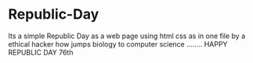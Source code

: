 # Republic-Day
Its a simple Republic Day as a web page using html css as in one file by a ethical hacker how jumps biology to computer science  ........ HAPPY REPUBLIC DAY 76th
